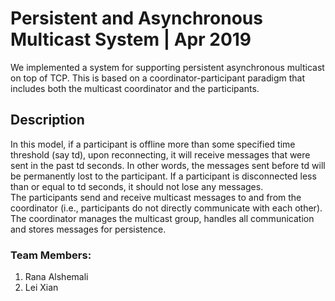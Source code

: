 # Persistent and Asynchronous Multicast System | Apr 2019
We implemented a system for supporting persistent asynchronous multicast on top of TCP. This is based on a coordinator-participant paradigm that includes both the multicast coordinator and the participants.

## Description
In this model, if a participant is offline more than some specified time threshold (say td), upon reconnecting, it will receive messages that were sent in the past td seconds. In other words, the messages sent before td will be permanently lost to the participant. If a participant is disconnected less than or equal to td seconds, it should not lose any messages.  
The participants send and receive multicast messages to and from the coordinator (i.e., participants do not directly communicate with each other). The coordinator manages the multicast group, handles all communication and stores messages for persistence.

### Team Members:
1. Rana Alshemali
2. Lei Xian
